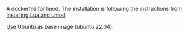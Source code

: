 A dockerfile for lmod. The installation is following the instructions from [Installing Lua and Lmod](https://lmod.readthedocs.io/en/latest/030_installing.html#integrating-module-into-users-shells)

Use Ubuntu as base image (ubuntu:22.04).
